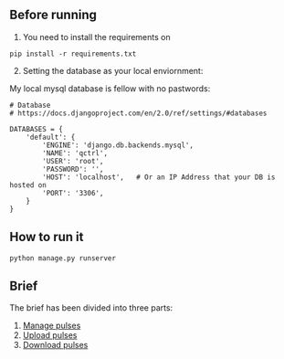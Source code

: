 ## Before running

1. You need to install the requirements on 

`pip install -r requirements.txt`

2. Setting the database as your local enviornment:

My local mysql database is fellow with no pastwords:

```
# Database
# https://docs.djangoproject.com/en/2.0/ref/settings/#databases

DATABASES = {
    'default': {
        'ENGINE': 'django.db.backends.mysql',
        'NAME': 'qctrl',
        'USER': 'root',
        'PASSWORD': '',
        'HOST': 'localhost',   # Or an IP Address that your DB is hosted on
        'PORT': '3306',
    }
}
```

## How to run it

`python manage.py runserver`


## Brief

The brief has been divided into three parts:

1.  [Manage pulses](#manage-pulses)
1.  [Upload pulses](#upload-pulses)
1.  [Download pulses](#download-pulses)